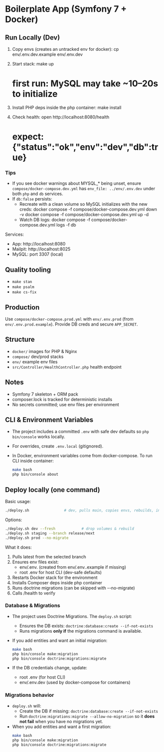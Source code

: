 # Boilerplate App (Symfony 7 + Docker)

## Run Locally (Dev)

1) Copy envs (creates an untracked env for docker):
   cp env/.env.dev.example env/.env.dev

2) Start stack:
   make up
   # first run: MySQL may take ~10–20s to initialize

3) Install PHP deps inside the php container:
   make install

4) Check health:
   open http://localhost:8080/health
   # expect: {"status":"ok","env":"dev","db":true}

### Tips
- If you see docker warnings about MYSQL_* being unset, ensure `compose/docker-compose.dev.yml`
  has `env_file: ../env/.env.dev` under both `php` and `db` services.
- If `db:false` persists:
  - Recreate with a clean volume so MySQL initializes with the new creds:
    docker compose -f compose/docker-compose.dev.yml down -v
    docker compose -f compose/docker-compose.dev.yml up -d
  - Watch DB logs:
    docker compose -f compose/docker-compose.dev.yml logs -f db

Services:
- App: http://localhost:8080
- Mailpit: http://localhost:8025
- MySQL: port 3307 (local)

## Quality tooling
- `make stan`
- `make psalm`
- `make cs-fix`

## Production
Use `compose/docker-compose.prod.yml` with `env/.env.prod` (from `env/.env.prod.example`).
Provide DB creds and secure `APP_SECRET`.

## Structure
- `docker/` images for PHP & Nginx
- `compose/` dev/prod stacks
- `env/` example env files
- `src/Controller/HealthController.php` health endpoint

## Notes
- Symfony 7 skeleton + ORM pack
- composer.lock is tracked for deterministic installs
- No secrets committed; use env files per environment

## CLI & Environment Variables
- The project includes a committed `.env` with safe dev defaults so `php bin/console` works locally.
- For overrides, create `.env.local` (gitignored).
- In Docker, environment variables come from docker-compose. To run CLI inside container:

  ```bash
  make bash
  php bin/console about
  ```


## Deploy locally (one command)

Basic usage:
```bash
./deploy.sh                # dev, pulls main, copies envs, rebuilds, installs, migrates, health-check
```

Options:
```bash
./deploy.sh dev --fresh            # drop volumes & rebuild
./deploy.sh staging --branch release/next
./deploy.sh prod --no-migrate
```

What it does:
1. Pulls latest from the selected branch
2. Ensures env files exist:
   - env/.env.<env> (created from env/.env.<env>.example if missing)
   - root .env for host CLI (dev-safe defaults)
3. Restarts Docker stack for the environment
4. Installs Composer deps inside php container
5. Runs doctrine migrations (can be skipped with --no-migrate)
6. Calls /health to verify


### Database & Migrations

- The project uses Doctrine Migrations. The `deploy.sh` script:
  - Ensures the DB exists: `doctrine:database:create --if-not-exists`
  - Runs migrations **only if** the migrations command is available.

- If you add entities and want an initial migration:
  ```bash
  make bash
  php bin/console make:migration
  php bin/console doctrine:migrations:migrate
  ```
- If the DB credentials change, update:
  - root .env (for host CLI)
  - env/.env.dev (used by docker-compose for containers)

### Migrations behavior

- `deploy.sh` will:
  - Create the DB if missing: `doctrine:database:create --if-not-exists`
  - Run `doctrine:migrations:migrate --allow-no-migration` so it **does not fail** when you have no migrations yet.
- When you add entities and want a first migration:
  ```bash
  make bash
  php bin/console make:migration
  php bin/console doctrine:migrations:migrate
  ```
